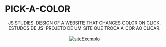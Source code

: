 # PICK-A-COLOR
<div align="center">
JS STUDIES: DESIGN OF A WEBSITE THAT CHANGES COLOR ON CLICK.
<br>
ESTUDOS DE JS: PROJETO DE UM SITE QUE TROCA A COR AO CLICAR.
</div>
<br>
<div align = "center">
  <a href="https://jhonhp7.github.io/PICK-A-COLOR/index.html" target="_blank">
  <img src="https://user-images.githubusercontent.com/97294532/222995662-0974fa3a-b7bd-4850-9b3e-1ec08c79ed3f.png"alt="siteExemplo">
  </a>

</div>
